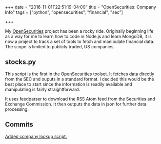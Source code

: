 +++
date = "2016-11-01T22:51:19-04:00"
title = "OpenSecurities: Company Info"
tags = ["python", "opensecurities", "financial", "sec"]

+++

My [OpenSecurities](https://github.com/opensecurities) project has been a rocky ride. Originally beginning life as a way for me to learn how to code in Node.js and learn MongoDB, it is now a project to track a set of tools to fetch and manipulate financial data. The scope is limited to publicly traded, US companies.

## stocks.py

This script is the first in the OpenSecurities toolset. It fetches data directly from the SEC and ouputs in a standard format. I decided this would be the best place to start since the information is readily available and manipulating is fairly straightforward.

It uses feedparser to download the RSS Atom feed from the Securities and Exchange Commission. It then outputs the data in json for further data processing.

## Commits
[Added company lookup script.](https://github.com/OpenSecurities/opensecurities/commit/f377024fbdbf4d8d5141981640060a0d4cbedcc1)
